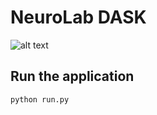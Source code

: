 # NeuroLab DASK
![alt text](https://ineuron.ai/images/ineuron-logo.png)

## Run the application

```bash 
python run.py
```


